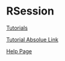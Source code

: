 # RSession

<a href="docs/index.html">Tutorials</a>

<a href="blob/master/docs/index.html">Tutorial Absolue Link</a>

<a href="help.html">Help Page</a>
